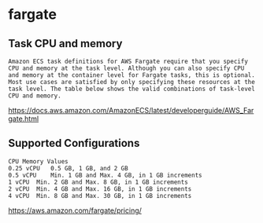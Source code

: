 # fargate

## Task CPU and memory
```
Amazon ECS task definitions for AWS Fargate require that you specify CPU and memory at the task level. Although you can also specify CPU and memory at the container level for Fargate tasks, this is optional. Most use cases are satisfied by only specifying these resources at the task level. The table below shows the valid combinations of task-level CPU and memory.
```
https://docs.aws.amazon.com/AmazonECS/latest/developerguide/AWS_Fargate.html


## Supported Configurations
```
CPU Memory Values
0.25 vCPU	0.5 GB, 1 GB, and 2 GB
0.5 vCPU	Min. 1 GB and Max. 4 GB, in 1 GB increments
1 vCPU	Min. 2 GB and Max. 8 GB, in 1 GB increments
2 vCPU	Min. 4 GB and Max. 16 GB, in 1 GB increments
4 vCPU	Min. 8 GB and Max. 30 GB, in 1 GB increments
```
https://aws.amazon.com/fargate/pricing/